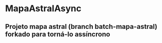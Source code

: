 # MapaAstralAsync

## Projeto mapa astral (branch batch-mapa-astral) forkado para torná-lo assíncrono

